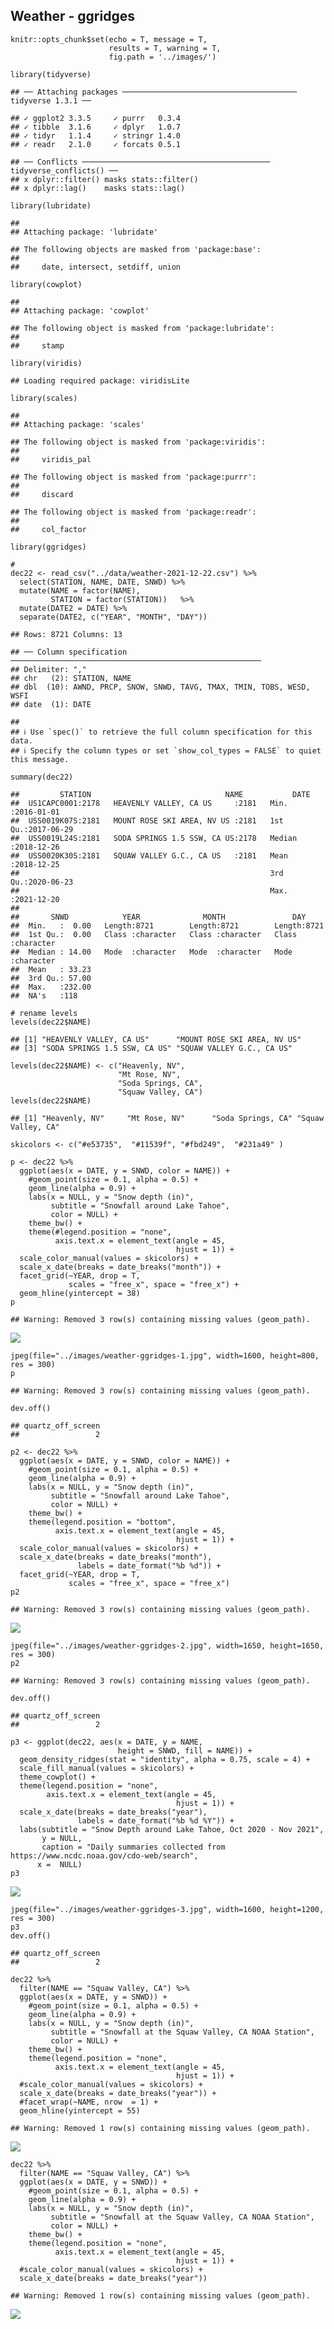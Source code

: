 ## Weather - ggridges

    knitr::opts_chunk$set(echo = T, message = T, 
                          results = T, warning = T,
                          fig.path = '../images/')

    library(tidyverse)

    ## ── Attaching packages ─────────────────────────────────────── tidyverse 1.3.1 ──

    ## ✓ ggplot2 3.3.5     ✓ purrr   0.3.4
    ## ✓ tibble  3.1.6     ✓ dplyr   1.0.7
    ## ✓ tidyr   1.1.4     ✓ stringr 1.4.0
    ## ✓ readr   2.1.0     ✓ forcats 0.5.1

    ## ── Conflicts ────────────────────────────────────────── tidyverse_conflicts() ──
    ## x dplyr::filter() masks stats::filter()
    ## x dplyr::lag()    masks stats::lag()

    library(lubridate)

    ## 
    ## Attaching package: 'lubridate'

    ## The following objects are masked from 'package:base':
    ## 
    ##     date, intersect, setdiff, union

    library(cowplot)

    ## 
    ## Attaching package: 'cowplot'

    ## The following object is masked from 'package:lubridate':
    ## 
    ##     stamp

    library(viridis)

    ## Loading required package: viridisLite

    library(scales)

    ## 
    ## Attaching package: 'scales'

    ## The following object is masked from 'package:viridis':
    ## 
    ##     viridis_pal

    ## The following object is masked from 'package:purrr':
    ## 
    ##     discard

    ## The following object is masked from 'package:readr':
    ## 
    ##     col_factor

    library(ggridges)

    #
    dec22 <- read_csv("../data/weather-2021-12-22.csv") %>%
      select(STATION, NAME, DATE, SNWD) %>%
      mutate(NAME = factor(NAME),
             STATION = factor(STATION))   %>% 
      mutate(DATE2 = DATE) %>%
      separate(DATE2, c("YEAR", "MONTH", "DAY"))  

    ## Rows: 8721 Columns: 13

    ## ── Column specification ────────────────────────────────────────────────────────
    ## Delimiter: ","
    ## chr   (2): STATION, NAME
    ## dbl  (10): AWND, PRCP, SNOW, SNWD, TAVG, TMAX, TMIN, TOBS, WESD, WSFI
    ## date  (1): DATE

    ## 
    ## ℹ Use `spec()` to retrieve the full column specification for this data.
    ## ℹ Specify the column types or set `show_col_types = FALSE` to quiet this message.

    summary(dec22)

    ##         STATION                              NAME           DATE           
    ##  US1CAPC0001:2178   HEAVENLY VALLEY, CA US     :2181   Min.   :2016-01-01  
    ##  USS0019K07S:2181   MOUNT ROSE SKI AREA, NV US :2181   1st Qu.:2017-06-29  
    ##  USS0019L24S:2181   SODA SPRINGS 1.5 SSW, CA US:2178   Median :2018-12-26  
    ##  USS0020K30S:2181   SQUAW VALLEY G.C., CA US   :2181   Mean   :2018-12-25  
    ##                                                        3rd Qu.:2020-06-23  
    ##                                                        Max.   :2021-12-20  
    ##                                                                            
    ##       SNWD            YEAR              MONTH               DAY           
    ##  Min.   :  0.00   Length:8721        Length:8721        Length:8721       
    ##  1st Qu.:  0.00   Class :character   Class :character   Class :character  
    ##  Median : 14.00   Mode  :character   Mode  :character   Mode  :character  
    ##  Mean   : 33.23                                                           
    ##  3rd Qu.: 57.00                                                           
    ##  Max.   :232.00                                                           
    ##  NA's   :118

    # rename levels
    levels(dec22$NAME) 

    ## [1] "HEAVENLY VALLEY, CA US"      "MOUNT ROSE SKI AREA, NV US" 
    ## [3] "SODA SPRINGS 1.5 SSW, CA US" "SQUAW VALLEY G.C., CA US"

    levels(dec22$NAME) <- c("Heavenly, NV",  
                            "Mt Rose, NV",  
                            "Soda Springs, CA",
                            "Squaw Valley, CA")
    levels(dec22$NAME) 

    ## [1] "Heavenly, NV"     "Mt Rose, NV"      "Soda Springs, CA" "Squaw Valley, CA"

    skicolors <- c("#e53735",  "#11539f", "#fbd249",  "#231a49" )

    p <- dec22 %>% 
      ggplot(aes(x = DATE, y = SNWD, color = NAME)) +
        #geom_point(size = 0.1, alpha = 0.5) +
        geom_line(alpha = 0.9) +
        labs(x = NULL, y = "Snow depth (in)",
             subtitle = "Snowfall around Lake Tahoe",
             color = NULL) +
        theme_bw() +
        theme(#legend.position = "none",
              axis.text.x = element_text(angle = 45, 
                                         hjust = 1)) +
      scale_color_manual(values = skicolors) +
      scale_x_date(breaks = date_breaks("month")) + 
      facet_grid(~YEAR, drop = T, 
                 scales = "free_x", space = "free_x") +
      geom_hline(yintercept = 38)
    p

    ## Warning: Removed 3 row(s) containing missing values (geom_path).

![](../images/weather-ggridges-1.png)

    jpeg(file="../images/weather-ggridges-1.jpg", width=1600, height=800, res = 300)
    p

    ## Warning: Removed 3 row(s) containing missing values (geom_path).

    dev.off()

    ## quartz_off_screen 
    ##                 2

    p2 <- dec22 %>% 
      ggplot(aes(x = DATE, y = SNWD, color = NAME)) +
        #geom_point(size = 0.1, alpha = 0.5) +
        geom_line(alpha = 0.9) +
        labs(x = NULL, y = "Snow depth (in)",
             subtitle = "Snowfall around Lake Tahoe",
             color = NULL) +
        theme_bw() +
        theme(legend.position = "bottom",
              axis.text.x = element_text(angle = 45, 
                                         hjust = 1)) +
      scale_color_manual(values = skicolors) +
      scale_x_date(breaks = date_breaks("month"),
                   labels = date_format("%b %d")) + 
      facet_grid(~YEAR, drop = T, 
                 scales = "free_x", space = "free_x") 
    p2

    ## Warning: Removed 3 row(s) containing missing values (geom_path).

![](../images/weather-ggridges-2.png)

    jpeg(file="../images/weather-ggridges-2.jpg", width=1650, height=1650, res = 300)
    p2

    ## Warning: Removed 3 row(s) containing missing values (geom_path).

    dev.off()

    ## quartz_off_screen 
    ##                 2

    p3 <- ggplot(dec22, aes(x = DATE, y = NAME, 
                            height = SNWD, fill = NAME)) +
      geom_density_ridges(stat = "identity", alpha = 0.75, scale = 4) +
      scale_fill_manual(values = skicolors) +
      theme_cowplot() +
      theme(legend.position = "none",
            axis.text.x = element_text(angle = 45, 
                                         hjust = 1)) +
      scale_x_date(breaks = date_breaks("year"), 
                   labels = date_format("%b %d %Y")) +
      labs(subtitle = "Snow Depth around Lake Tahoe, Oct 2020 - Nov 2021",
           y = NULL,
           caption = "Daily summaries collected from https://www.ncdc.noaa.gov/cdo-web/search",
          x =  NULL) 
    p3

![](../images/weather-ggridges-3.png)

    jpeg(file="../images/weather-ggridges-3.jpg", width=1600, height=1200, res = 300)
    p3
    dev.off()

    ## quartz_off_screen 
    ##                 2

    dec22 %>% 
      filter(NAME == "Squaw Valley, CA") %>%
      ggplot(aes(x = DATE, y = SNWD)) +
        #geom_point(size = 0.1, alpha = 0.5) +
        geom_line(alpha = 0.9) +
        labs(x = NULL, y = "Snow depth (in)",
             subtitle = "Snowfall at the Squaw Valley, CA NOAA Station",
             color = NULL) +
        theme_bw() +
        theme(legend.position = "none",
              axis.text.x = element_text(angle = 45, 
                                         hjust = 1)) +
      #scale_color_manual(values = skicolors) +
      scale_x_date(breaks = date_breaks("year")) + 
      #facet_wrap(~NAME, nrow  = 1) +
      geom_hline(yintercept = 55)

    ## Warning: Removed 1 row(s) containing missing values (geom_path).

![](../images/weather-ggridges-4.png)

    dec22 %>% 
      filter(NAME == "Squaw Valley, CA") %>%
      ggplot(aes(x = DATE, y = SNWD)) +
        #geom_point(size = 0.1, alpha = 0.5) +
        geom_line(alpha = 0.9) +
        labs(x = NULL, y = "Snow depth (in)",
             subtitle = "Snowfall at the Squaw Valley, CA NOAA Station",
             color = NULL) +
        theme_bw() +
        theme(legend.position = "none",
              axis.text.x = element_text(angle = 45, 
                                         hjust = 1)) +
      #scale_color_manual(values = skicolors) +
      scale_x_date(breaks = date_breaks("year"))

    ## Warning: Removed 1 row(s) containing missing values (geom_path).

![](../images/weather-ggridges-5.png)
